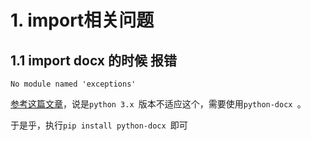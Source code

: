 # 1. import相关问题
## 1.1 import docx 的时候 报错
`No module named 'exceptions'`

[参考这篇文章](https://stackoverflow.com/questions/22765313/when-import-docx-in-python3-3-i-have-error-importerror-no-module-named-excepti)，说是`python 3.x `版本不适应这个，需要使用`python-docx `。

于是乎，执行`pip install python-docx `即可
